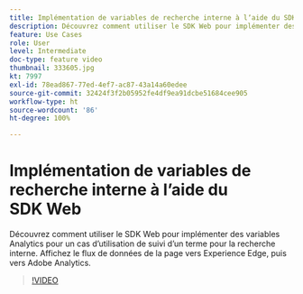 ```yaml
---
title: Implémentation de variables de recherche interne à lʼaide du SDK Web
description: Découvrez comment utiliser le SDK Web pour implémenter des variables Analytics pour un cas dʼutilisation de suivi dʼun terme pour la recherche interne. Affichez le flux de données de la page vers Experience Edge, puis vers Adobe Analytics.
feature: Use Cases
role: User
level: Intermediate
doc-type: feature video
thumbnail: 333605.jpg
kt: 7997
exl-id: 78ead867-77ed-4ef7-ac87-43a14a60edee
source-git-commit: 32424f3f2b05952fe4df9ea91dcbe51684cee905
workflow-type: ht
source-wordcount: '86'
ht-degree: 100%

---
```


# Implémentation de variables de recherche interne à lʼaide du SDK Web

Découvrez comment utiliser le SDK Web pour implémenter des variables Analytics pour un cas dʼutilisation de suivi dʼun terme pour la recherche interne. Affichez le flux de données de la page vers Experience Edge, puis vers Adobe Analytics.

>[!VIDEO](https://video.tv.adobe.com/v/333605/?quality=12&learn=on)
